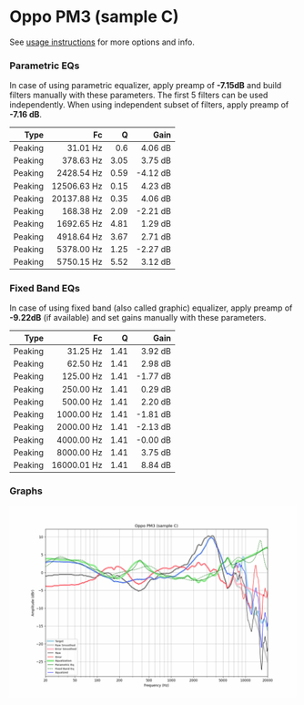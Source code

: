 # Oppo PM3 (sample C)
See [usage instructions](https://github.com/jaakkopasanen/AutoEq#usage) for more options and info.

### Parametric EQs
In case of using parametric equalizer, apply preamp of **-7.15dB** and build filters manually
with these parameters. The first 5 filters can be used independently.
When using independent subset of filters, apply preamp of **-7.16 dB**.

| Type    | Fc          |    Q | Gain     |
|--------:|------------:|-----:|---------:|
| Peaking | 31.01 Hz    | 0.6  | 4.06 dB  |
| Peaking | 378.63 Hz   | 3.05 | 3.75 dB  |
| Peaking | 2428.54 Hz  | 0.59 | -4.12 dB |
| Peaking | 12506.63 Hz | 0.15 | 4.23 dB  |
| Peaking | 20137.88 Hz | 0.35 | 4.06 dB  |
| Peaking | 168.38 Hz   | 2.09 | -2.21 dB |
| Peaking | 1692.65 Hz  | 4.81 | 1.29 dB  |
| Peaking | 4918.64 Hz  | 3.67 | 2.71 dB  |
| Peaking | 5378.00 Hz  | 1.25 | -2.27 dB |
| Peaking | 5750.15 Hz  | 5.52 | 3.12 dB  |

### Fixed Band EQs
In case of using fixed band (also called graphic) equalizer, apply preamp of **-9.22dB**
(if available) and set gains manually with these parameters.

| Type    | Fc          |    Q | Gain     |
|--------:|------------:|-----:|---------:|
| Peaking | 31.25 Hz    | 1.41 | 3.92 dB  |
| Peaking | 62.50 Hz    | 1.41 | 2.98 dB  |
| Peaking | 125.00 Hz   | 1.41 | -1.77 dB |
| Peaking | 250.00 Hz   | 1.41 | 0.29 dB  |
| Peaking | 500.00 Hz   | 1.41 | 2.20 dB  |
| Peaking | 1000.00 Hz  | 1.41 | -1.81 dB |
| Peaking | 2000.00 Hz  | 1.41 | -2.13 dB |
| Peaking | 4000.00 Hz  | 1.41 | -0.00 dB |
| Peaking | 8000.00 Hz  | 1.41 | 3.75 dB  |
| Peaking | 16000.01 Hz | 1.41 | 8.84 dB  |

### Graphs
![](./Oppo%20PM3%20(sample%20C).png)
